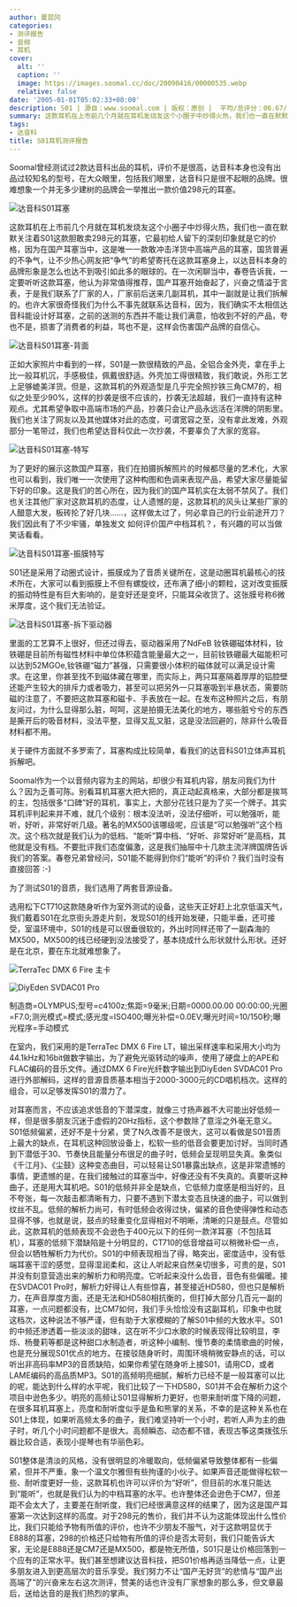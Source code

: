 ```yaml
---
author: 夏昆冈
categories:
- 测评报告
- 音频
- 耳机
cover:
  alt: ''
  caption: ''
  image: https://images.soomal.cc/doc/20090416/00000535.webp
  relative: false
date: '2005-01-01T05:02:33+08:00'
description: S01 | 源自：www.soomal.com | 版权：原创 |  平均/总评分：06.67/20
summary: 这款耳机在上市前几个月就在耳机发烧友这个小圈子中炒得火热，我们也一直在默默关注着S01这款胆敢卖298元的耳塞，它最初给人留下的深刻印象就是它的价格，因为在国产耳塞当中，这是唯一一款敢冲击洋货中高端产品的耳塞，国货普遍的不争气，让不少热心网友把“争气”的希望寄托在这款耳塞身上，以达音科本身的品牌形象是怎么也达不到吸引如此多的眼球的。
tags:
- 达音科
title: S01耳机测评报告
---
```


Soomal曾经测试过2款达音科出品的耳机，评价不是很高，达音科本身也没有出品过较知名的型号，在大众眼里，包括我们眼里，达音科只是很不起眼的品牌。很难想象一个并无多少建树的品牌会一举推出一款价值298元的耳塞。

![达音科S01耳塞](https://images.soomal.cc/doc/20090416/00000535.webp)



这款耳机在上市前几个月就在耳机发烧友这个小圈子中炒得火热，我们也一直在默默关注着S01这款胆敢卖298元的耳塞，它最初给人留下的深刻印象就是它的价格，因为在国产耳塞当中，这是唯一一款敢冲击洋货中高端产品的耳塞，国货普遍的不争气，让不少热心网友把“争气”的希望寄托在这款耳塞身上，以达音科本身的品牌形象是怎么也达不到吸引如此多的眼球的。在一次闲聊当中，春卷告诉我，一定要听听这款耳塞，他认为非常值得推荐，国产耳塞开始奋起了，兴奋之情溢于言表，于是我们联系了厂家的人，厂家前后送来几副耳机，其中一副就是让我们拆解的。也许大家很奇怪我们为什么不事先就联系达音科，因为，我们确实不太相信达音科能设计好耳塞，之前的送测的东西并不能让我们满意，怕收到不好的产品，夸也不是，损害了消费者的利益，骂也不是，这样会伤害国产品牌的自信心。

![达音科S01耳塞-背面](https://images.soomal.cc/doc/20090416/00000538.webp)



正如大家照片中看到的一样，S01是一款很精致的产品，全铝合金外壳，拿在手上比一般耳机沉，手感极佳，佩戴很舒适。外壳加工得很精致，我们敢说，外形工艺上足够媲美洋货。但是，这款耳机的外观造型是几乎完全照抄铁三角CM7的，相似之处至少90%，这样的抄袭是很不应该的，抄袭无法超越，我们一直持有这种观点。尤其希望争取中高端市场的产品，抄袭只会让产品永远活在洋牌的阴影里。我们也关注了网友以及其他媒体对此的态度，可谓宽容之至，没有拿此发难，外观部分一笔带过，我们也希望达音科仅此一次抄袭，不要辜负了大家的宽容。

![达音科S01耳塞-特写](https://images.soomal.cc/doc/20090416/00000537.webp)



为了更好的展示这款国产耳塞，我们在拍摄拆解照片的时候都尽量的艺术化，大家也可以看到，我们唯一一次使用了这种构图和色调来表现产品，希望大家尽量能留下好的印象。这是我们的苦心所在，因为我们的国产耳机实在太弱不禁风了。我们也关注其他厂家对这款耳机的态度，让人遗憾的是，这款耳机的风头让某些厂家的人醋意大发，板砖抡了好几块……，这样做太过了，何必拿自己的行业前途开刀？我们因此有了不少牢骚，单独发文 如何评价国产中档耳机？，有兴趣的可以当做笑话看看。

![达音科S01耳塞-振膜特写](https://images.soomal.cc/doc/20090416/00000549.webp)



S01还是采用了动圈式设计，振膜成为了音质关键所在，这是动圈耳机最核心的技术所在，大家可以看到振膜上不但有螺旋纹，还布满了细小的颗粒，这对改变振膜的振动特性是有巨大影响的，是变好还是变坏，只能耳朵收货了。这张膜号称6微米厚度，这个我们无法验证。

![达音科S01耳塞-拆下驱动器](https://images.soomal.cc/doc/20090416/00000545.webp)



里面的工艺算不上很好，但还过得去，驱动器采用了NdFeB 钕铁硼磁体材料，钕铁硼是目前所有磁性材料中单位体积蕴含能量最大之一，目前钕铁硼最大磁能积可以达到52MGOe,钕铁硼“磁力”甚强，只需要很小体积的磁体就可以满足设计需求。在这里，你甚至找不到磁体藏在哪里，而实际上，两只耳塞隔着厚厚的铝腔壁还能产生较大的排斥力或者吸力，甚至可以把另外一只耳塞吸到半悬状态，需要防磁的注意了，不要把这款耳塞和磁卡、手表放在一起。在发布这种照片之后，有朋友问过，为什么显得那么脏，呵呵，这是拍摄无法美化的地方，哪些脏兮兮的东西是撕开后的吸音材料，没法平整，显得又乱又脏，这是没法回避的，除非什么吸音材料都不用。

关于硬件方面就不多罗索了，耳塞构成比较简单，看我们的达音科S01立体声耳机拆解吧。

Soomal作为一个以音频内容为主的网站，却很少有耳机内容，朋友问我们为什么？因为乏善可陈。别看耳机耳塞大把大把的，真正动起真格来，大部分都是挨骂的主，包括很多“口碑”好的耳机，事实上，大部分花钱只是为了买一个牌子。其实耳机评判起来并不难，就几个级别：根本没法听，没法仔细听，可以勉强听，能听，好听，非常好听几级。著名的MX500该哪级呢，应该是“可以勉强听”这个档次。这个档次就是我们认为的低档、“能听”算中档、“好听、非常好听”是高档，其他就是没有档。不要批评我们态度偏激，这是我们抽屉中十几款主流洋牌国牌告诉我们的答案。春卷兄弟曾经问，S01能不能得到你们“能听”的评价？我们当时没有直接回答 :-)

为了测试S01的音质，我们选用了两套音源设备。

选用松下CT710这款随身听作为室外测试的设备，这些天正好赶上北京低温天气，我们戴着S01在北京街头游走片刻，发现S01的线开始发硬，只能半垂，还可接受，室温环境中，S01的线是可以很垂很软的，外出时同样还带了一副森海的MX500，MX500的线已经硬到没法接受了，基本绕成什么形状就什么形状。还好是在北京，要在东北就难想象了。



![TerraTec DMX 6 Fire 主卡](https://images.soomal.cc/doc/20090415/00000286.webp)



![DiyEden SVDAC01 Pro](https://images.soomal.cc/doc/20090416/00000408.webp)

制造商=OLYMPUS;型号=c4100z;焦距=9毫米;日期=0000.00.00 00:00:00;光圈=F7.0;测光模式=模式;感光度=ISO400;曝光补偿=0.0EV;曝光时间=10/150秒;曝光程序=手动模式



在室内，我们采用的是TerraTec DMX 6 Fire LT，输出采样速率和采用大小均为44.1kHz和16bit做数字输出，为了避免光驱转动的噪声，使用了硬盘上的APE和FLAC编码的音乐文件。通过DMX 6 Fire光纤数字输出到DiyEden SVDAC01 Pro进行外部解码，这样的音源音质基本相当于2000-3000元的CD唱机档次。这样的组合，可以足够发挥S01的潜力了。

对耳塞而言，不应该追求低音的下潜深度，就像三寸扬声器不大可能出好低频一样，但是很多朋友沉迷于虚假的20Hz指标，这个参数除了意淫之外毫无意义。S01低频偏紧，还好不是十分紧，煲了N久改善不是很大，这可以看做是S01音质上最大的缺点，在耳机这种回放设备上，松软一些的低音会要更加讨好。当同时遇到下潜低于30、节奏快且能量分布很足的曲子时，低频会呈现明显失真。象类似《千江月》、《尘鼓》这种变态曲目，可以轻易让S01暴露出缺点，这是非常遗憾的事情，更遗憾的是，在我们接触过的耳塞当中，好像还没有不失真的。真要听这种曲子，还是用大耳机吧。S01的低频并非全是缺点，它低频力度感是相当好的，且不夸张，每一次敲击都清晰有力，只要不遇到下潜太变态且快速的曲子，可以做到纹丝不乱。低频的解析力尚可，有时低频会收得过快，偏紧的音色使得弹性和动态显得不够，也就是说，鼓点的轻重变化显得相对不明晰，清晰的只是鼓点。尽管如此，这款耳机的低频表现不会逊色于400元以下的任何一款洋耳塞（不包括耳机），耳塞的低频下潜缺陷是十分明显的，CT710的低音增益可以稍微补偿一点，但会以牺牲解析力为代价。S01的中频表现相当了得，略突出，密度适中，没有低端耳塞干涩的感觉，显得湿润柔和，这让人听起来自然亲切很多，可贵的是，S01并没有刻意营造出来的解析力和明亮度。它听起来没什么齿音，音色有些偏暖。接在SVDAC01 Pro时，解析力好得让人有些惊喜，甚至接近HD580，但也只是解析力，在声音厚度方面，还是无法和HD580相抗衡的，但打掉大部分几百元一副的耳塞，一点问题都没有，比CM7如何，我们手头恰恰没有这副耳机，印象中也就这档次，这种说法不够严谨，但有助于大家模糊的了解S01中频的大致水平。S01的中频还渗透着一些淡淡的甜味，这在听不少口水歌的时候表现得比较明显，李烁、杨曼莉等都是这种甜口水制造者，听这种小编制、慢节奏的柔情歌曲的时候，也是充分展现S01优点的地方。在接驳随身听时，周围环境稍微安静点的话，可以听出非高码率MP3的音质缺陷，如果你希望在随身听上接S01，请用CD，或者LAME编码的高品质MP3。S01的高频明亮细腻，解析力已经不是一般耳塞可以比的呢，能达到什么样的水平呢，我们比较了一下HD580，S01并不会在解析力这个项目中逊色多少。明亮的高频让S01显得解析力更好，也带来耐听度下降的问题，在很多耳机耳塞上，亮度和耐听度似乎是鱼和熊掌的关系，不幸的是这种关系也在S01上体现，如果听高频太多的曲子，我们难坚持听一个小时，若听人声为主的曲子时，听几个小时问题都不是很大。高频瞬态、动态都不错，表现古筝这类拨弦乐器比较合适，表现小提琴也有华丽色彩。

S01整体是清淡的风格，没有很明显的冷暖取向，低频偏紧导致整体都有一些偏紧，但并不严重，象一个温文尔雅但有些拘谨的小伙子。如果声音还能做得松软一些、耐听度更好一些，这款耳机也许可以评价为“好听”，但目前的水准只能达到“能听”，也就是我们认为的中档耳塞的水平。也许整体还会逊色于CM7，但差距不会太大了，主要差在耐听度，我们已经很满意这样的结果了，因为这是国产耳塞第一次达到这样的高度。对于298元的售价，我们并不认为这能体现出什么性价比，我们只能给予物有所值的评价，也许不少朋友不服气，对于这款明显优于E888的耳塞，298的价格还只给物有所值的评价是否太苛刻，我们只能告诉大家，无论是E888还是CM7还是MX500，都是物无所值，S01只是让价格回落到一个应有的正常水平。我们甚至想建议达音科技，把S01价格再适当降低一点，让更多朋友进入到更高层次的音乐享受。我们努力不让“国产无好货”的悲情与“国产出高端了”的兴奋来左右这次测评，赞美的话也许没有厂家想象的那么多，但文章最后，送给达音的是我们热烈的掌声。